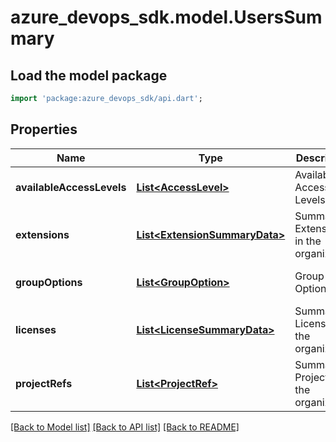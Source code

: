 # azure_devops_sdk.model.UsersSummary

## Load the model package
```dart
import 'package:azure_devops_sdk/api.dart';
```

## Properties
Name | Type | Description | Notes
------------ | ------------- | ------------- | -------------
**availableAccessLevels** | [**List&lt;AccessLevel&gt;**](AccessLevel.md) | Available Access Levels | [optional] [default to []]
**extensions** | [**List&lt;ExtensionSummaryData&gt;**](ExtensionSummaryData.md) | Summary of Extensions in the organization | [optional] [default to []]
**groupOptions** | [**List&lt;GroupOption&gt;**](GroupOption.md) | Group Options | [optional] [default to []]
**licenses** | [**List&lt;LicenseSummaryData&gt;**](LicenseSummaryData.md) | Summary of Licenses in the organization | [optional] [default to []]
**projectRefs** | [**List&lt;ProjectRef&gt;**](ProjectRef.md) | Summary of Projects in the organization | [optional] [default to []]

[[Back to Model list]](../README.md#documentation-for-models) [[Back to API list]](../README.md#documentation-for-api-endpoints) [[Back to README]](../README.md)


